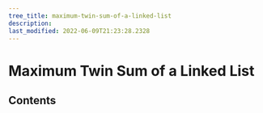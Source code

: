 ```yaml
---
tree_title: maximum-twin-sum-of-a-linked-list
description: 
last_modified: 2022-06-09T21:23:28.2328
---
```


# Maximum Twin Sum of a Linked List

## Contents

